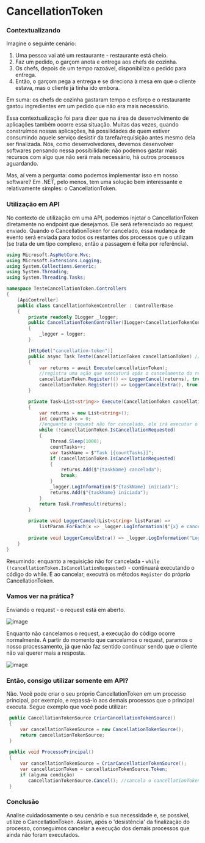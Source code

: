 # CancellationToken
### Contextualizando
Imagine o seguinte cenário: 
1. Uma pessoa vai até um restaurante - restaurante está cheio.
2. Faz um pedido, o garçom anota e entrega aos chefs de cozinha. 
3. Os chefs, depois de um tempo razoável, disponibiliza o pedido para entrega. 
4. Então, o garçom pega a entrega e se direciona à mesa em que o cliente estava, mas o cliente já tinha ido embora.

Em suma: os chefs de cozinha gastaram tempo e esforço e o restaurante gastou ingredientes em um pedido que não era mais necessário.

Essa contextualização foi para dizer que na área de desenvolvimento de aplicações também ocorre essa situação.
Muitas das vezes, quando construímos nossas aplicações, há possilidades de quem estiver consumindo aquele serviço desistir da tarefa/requisição antes mesmo dela ser finalizada.
Nós, como desenvolvedores, devemos desenvolver softwares pensando nessa possibilidade: não podemos gastar mais recursos com algo que não será mais necessário, há outros processos aguardando. 

Mas, aí vem a pergunta: como podemos implementar isso em nosso software?
Em .NET, pelo menos, tem uma solução bem interessante e relativamente simples: o CancellationToken.
### Utilização em API
No contexto de utilização em uma API, podemos injetar o CancellationToken diretamente no endpoint que desejamos. Ele será referenciado ao request enviado.
Quando o CancellationToken for cancelado, essa mudança de evento será enviada para todos os restantes dos processos que o utilizam (se trata de um tipo complexo, então a passagem é feita por referência).
```c#
using Microsoft.AspNetCore.Mvc;
using Microsoft.Extensions.Logging;
using System.Collections.Generic;
using System.Threading;
using System.Threading.Tasks;

namespace TesteCancellationToken.Controllers
{
    [ApiController]
    public class CancellationTokenController : ControllerBase
    {
        private readonly ILogger _logger;
        public CancellationTokenController(ILogger<CancellationTokenController> logger)
        {
            _logger = logger;
        }

        [HttpGet("cancellation-token")]
        public async Task Teste(CancellationToken cancellationToken) // recebendo o token automaticamente referente ao request
        {
            var returns = await Execute(cancellationToken);
            //registra uma ação que executurá após o cancelamento do request (pode inserir mais de um Register)
            cancellationToken.Register(() => LoggerCancel(returns), true);
            cancellationToken.Register(() => LoggerCancelExtra(), true);
        }

        private Task<List<string>> Execute(CancellationToken cancellationToken)
        {
            var returns = new List<string>();
            int countTasks = 0;
            //enquanto o request não for cancelado, ele irá executar o método
            while (!cancellationToken.IsCancellationRequested)
            {
                Thread.Sleep(1000);
                countTasks++;
                var taskName = $"Task [{countTasks}]";
                if (cancellationToken.IsCancellationRequested)
                {
                    returns.Add($"{taskName} cancelada");
                    break;
                }
                _logger.LogInformation($"{taskName} iniciada");
                returns.Add($"{taskName} iniciada");
            }
            return Task.FromResult(returns);
        }
        
        private void LoggerCancel(List<string> listParam) =>
            listParam.ForEach(x => _logger.LogInformation($"{x} e cancelada."));
            
        private void LoggerCancelExtra() => _logger.LogInformation("Logger extra!");
    }
}
```
Resumindo: enquanto a requisição não for cancelada -  ``` while (!cancellationToken.IsCancellationRequested) ``` - continuará executando o código do while. E ao cancelar, executrá os métodos  ``` Register ``` do próprio CancellationToken.

### Vamos ver na prática?
Enviando o request - o request está em aberto.

![image](https://user-images.githubusercontent.com/50757499/116161390-0c9aac80-a6ca-11eb-9ce6-29f38c8e3139.png)

Enquanto não cancelamos o request, a execução do código ocorre normalmente. A partir do momento que cancelamos o request, paramos o nosso processamento, já que não faz sentido continuar sendo que o cliente não vai querer mais a resposta.

![image](https://user-images.githubusercontent.com/50757499/116161977-330d1780-a6cb-11eb-9dba-62499a494b30.png)

### Então, consigo utilizar somente em API?
Não. Você pode criar o seu próprio CancellationToken em um processo principal, por exemplo, e repassá-lo aos demais processos que o principal executa.
Segue exemplo que você pode utilizar: 
```c#
 public CancellationTokenSource CriarCancellationTokenSource()
 {
     var cancellationTokenSource = new CancellationTokenSource();
     return cancellationTokenSource;
 }
 
 public void ProcessoPrincipal()
 {
     var cancellationTokenSource = CriarCancellationTokenSource();
     var cancellationToken = cancellationTokenSource.Token;
     if (alguma condição) 
        cancellationTokenSource.Cancel(); //cancela o cancellationToken
 }
```

### Conclusão
Analise cuidadosamente o seu cenário e sua necessidade e, se possível, utilize o CancellationToken.
Assim, após o 'desistência' da finalização do processo, conseguimos cancelar a execução dos demais processos que ainda não foram executados.
